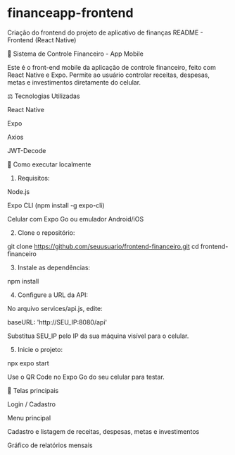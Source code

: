 # financeapp-frontend
Criação do frontend do projeto de aplicativo de finanças
README - Frontend (React Native)

🔮 Sistema de Controle Financeiro - App Mobile

Este é o front-end mobile da aplicação de controle financeiro, feito com React Native e Expo. Permite ao usuário controlar receitas, despesas, metas e investimentos diretamente do celular.

⚖️ Tecnologias Utilizadas

React Native

Expo

Axios

JWT-Decode

🚀 Como executar localmente

1. Requisitos:

Node.js

Expo CLI (npm install -g expo-cli)

Celular com Expo Go ou emulador Android/iOS

2. Clone o repositório:

git clone https://github.com/seuusuario/frontend-financeiro.git
cd frontend-financeiro

3. Instale as dependências:

npm install

4. Configure a URL da API:

No arquivo services/api.js, edite:

baseURL: 'http://SEU_IP:8080/api'

Substitua SEU_IP pelo IP da sua máquina visível para o celular.

5. Inicie o projeto:

npx expo start

Use o QR Code no Expo Go do seu celular para testar.

🔐 Telas principais

Login / Cadastro

Menu principal

Cadastro e listagem de receitas, despesas, metas e investimentos

Gráfico de relatórios mensais
